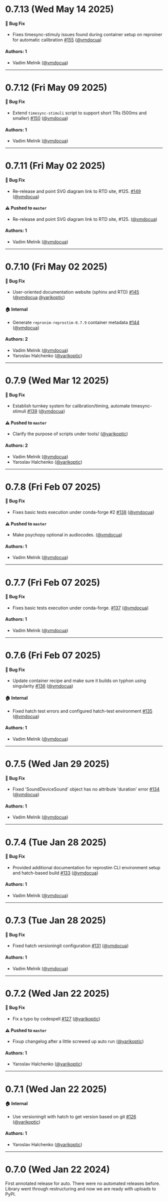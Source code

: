 # 0.7.13 (Wed May 14 2025)

#### 🐛 Bug Fix

- Fixes timesync-stimuly issues found during container setup on reproiner for automatic calibration [#155](https://github.com/ReproNim/reprostim/pull/155) ([@vmdocua](https://github.com/vmdocua))

#### Authors: 1

- Vadim Melnik ([@vmdocua](https://github.com/vmdocua))

---

# 0.7.12 (Fri May 09 2025)

#### 🐛 Bug Fix

- Extend `timesync-stimuli` script to support short TRs (500ms and smaller) [#150](https://github.com/ReproNim/reprostim/pull/150) ([@vmdocua](https://github.com/vmdocua))

#### Authors: 1

- Vadim Melnik ([@vmdocua](https://github.com/vmdocua))

---

# 0.7.11 (Fri May 02 2025)

#### 🐛 Bug Fix

- Re-release and point SVG diagram link to RTD site, #125. [#149](https://github.com/ReproNim/reprostim/pull/149) ([@vmdocua](https://github.com/vmdocua))

#### ⚠️ Pushed to `master`

- Re-release and point SVG diagram link to RTD site, #125. ([@vmdocua](https://github.com/vmdocua))

#### Authors: 1

- Vadim Melnik ([@vmdocua](https://github.com/vmdocua))

---

# 0.7.10 (Fri May 02 2025)

#### 🐛 Bug Fix

- User-oriented documentation website (sphinx and RTD) [#145](https://github.com/ReproNim/reprostim/pull/145) ([@vmdocua](https://github.com/vmdocua) [@yarikoptic](https://github.com/yarikoptic))

#### 🏠 Internal

- Generate  `repronim-reprostim-0.7.9` container metadata [#144](https://github.com/ReproNim/reprostim/pull/144) ([@vmdocua](https://github.com/vmdocua))

#### Authors: 2

- Vadim Melnik ([@vmdocua](https://github.com/vmdocua))
- Yaroslav Halchenko ([@yarikoptic](https://github.com/yarikoptic))

---

# 0.7.9 (Wed Mar 12 2025)

#### 🐛 Bug Fix

- Establish turnkey system for calibration/timing, automate timesync-stimuli [#139](https://github.com/ReproNim/reprostim/pull/139) ([@vmdocua](https://github.com/vmdocua))

#### ⚠️ Pushed to `master`

- Clarify the purpose of scripts under tools/ ([@yarikoptic](https://github.com/yarikoptic))

#### Authors: 2

- Vadim Melnik ([@vmdocua](https://github.com/vmdocua))
- Yaroslav Halchenko ([@yarikoptic](https://github.com/yarikoptic))

---

# 0.7.8 (Fri Feb 07 2025)

#### 🐛 Bug Fix

- Fixes basic tests execution under conda-forge #2 [#138](https://github.com/ReproNim/reprostim/pull/138) ([@vmdocua](https://github.com/vmdocua))

#### ⚠️ Pushed to `master`

- Make psychopy optional in audiocodes. ([@vmdocua](https://github.com/vmdocua))

#### Authors: 1

- Vadim Melnik ([@vmdocua](https://github.com/vmdocua))

---

# 0.7.7 (Fri Feb 07 2025)

#### 🐛 Bug Fix

- Fixes basic tests execution under conda-forge. [#137](https://github.com/ReproNim/reprostim/pull/137) ([@vmdocua](https://github.com/vmdocua))

#### Authors: 1

- Vadim Melnik ([@vmdocua](https://github.com/vmdocua))

---

# 0.7.6 (Fri Feb 07 2025)

#### 🐛 Bug Fix

- Update container recipe and make sure it builds on typhon using singularity [#136](https://github.com/ReproNim/reprostim/pull/136) ([@vmdocua](https://github.com/vmdocua))

#### 🏠 Internal

- Fixed hatch test errors and configured hatch-test environment [#135](https://github.com/ReproNim/reprostim/pull/135) ([@vmdocua](https://github.com/vmdocua))

#### Authors: 1

- Vadim Melnik ([@vmdocua](https://github.com/vmdocua))

---

# 0.7.5 (Wed Jan 29 2025)

#### 🐛 Bug Fix

- Fixed 'SoundDeviceSound' object has no attribute 'duration' error [#134](https://github.com/ReproNim/reprostim/pull/134) ([@vmdocua](https://github.com/vmdocua))

#### Authors: 1

- Vadim Melnik ([@vmdocua](https://github.com/vmdocua))

---

# 0.7.4 (Tue Jan 28 2025)

#### 🐛 Bug Fix

- Provided additional documentation for reprostim CLI environment setup and hatch-based build [#133](https://github.com/ReproNim/reprostim/pull/133) ([@vmdocua](https://github.com/vmdocua))

#### Authors: 1

- Vadim Melnik ([@vmdocua](https://github.com/vmdocua))

---

# 0.7.3 (Tue Jan 28 2025)

#### 🐛 Bug Fix

- Fixed hatch versioningit configuration [#131](https://github.com/ReproNim/reprostim/pull/131) ([@vmdocua](https://github.com/vmdocua))

#### Authors: 1

- Vadim Melnik ([@vmdocua](https://github.com/vmdocua))

---

# 0.7.2 (Wed Jan 22 2025)

#### 🐛 Bug Fix

- Fix a typo by codespell [#127](https://github.com/ReproNim/reprostim/pull/127) ([@yarikoptic](https://github.com/yarikoptic))

#### ⚠️ Pushed to `master`

- Fixup changelog after a little screwed up auto run ([@yarikoptic](https://github.com/yarikoptic))

#### Authors: 1

- Yaroslav Halchenko ([@yarikoptic](https://github.com/yarikoptic))

---

# 0.7.1 (Wed Jan 22 2025)

#### 🏠 Internal

- Use versioningit with hatch to get version based on git [#126](https://github.com/ReproNim/reprostim/pull/126) ([@yarikoptic](https://github.com/yarikoptic))

#### Authors: 1

- Yaroslav Halchenko ([@yarikoptic](https://github.com/yarikoptic))

---

# 0.7.0 (Wed Jan 22 2024)

First annotated release for auto. There were no automated releases before.
Library went through restructuring and now we are ready with uploads to PyPI.

